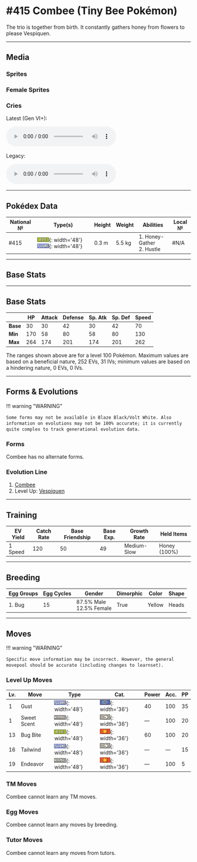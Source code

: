 # #415 Combee (Tiny Bee Pokémon)

The trio is together from birth. It constantly gathers honey from flowers to please Vespiquen.

---

## Media

### Sprites

### Female Sprites

### Cries

Latest (Gen VI+):
<p><audio controls>
  <source src='../assets/cries/415/latest.ogg' type='audio/ogg'>
  Your browser does not support the audio element.
</audio></p>

Legacy:
<p><audio controls>
  <source src='../assets/cries/415/legacy.ogg' type='audio/ogg'>
  Your browser does not support the audio element.
</audio></p>

---

## Pokédex Data

| National № | Type(s) | Height | Weight | Abilities | Local № |
|------------|---------|--------|--------|-----------|---------|
| #415 | ![bug](../assets/types/bug.png){: width='48'} ![flying](../assets/types/flying.png){: width='48'} | 0.3 m | 5.5 kg | 1. Honey-Gather<br>2. Hustle | #N/A |

---

## Base Stats
---

## Base Stats
|   | HP | Attack | Defense | Sp. Atk | Sp. Def | Speed |
|---|----|--------|---------|---------|---------|-------|
| **Base** | 30 | 30 | 42 | 30 | 42 | 70 |
| **Min** | 170 | 58 | 80 | 58 | 80 | 130 |
| **Max** | 264 | 174 | 201 | 174 | 201 | 262 |

The ranges shown above are for a level 100 Pokémon. Maximum values are based on a beneficial nature, 252 EVs, 31 IVs; minimum values are based on a hindering nature, 0 EVs, 0 IVs.

---

## Forms & Evolutions

!!! warning "WARNING"

    Some forms may not be available in Blaze Black/Volt White. Also information on evolutions may not be 100% accurate; it is currently quite complex to track generational evolution data.

### Forms

Combee has no alternate forms.

### Evolution Line

1. [Combee](combee.md/)
1. Level Up: [Vespiquen](vespiquen.md/)

---

## Training

| EV Yield | Catch Rate | Base Friendship | Base Exp. | Growth Rate | Held Items |
|----------|------------|-----------------|-----------|-------------|------------|
| 1 Speed | 120 | 50 | 49 | Medium-Slow | Honey (100%) |

---

## Breeding

| Egg Groups | Egg Cycles | Gender | Dimorphic | Color | Shape |
|------------|------------|--------|-----------|-------|-------|
| 1. Bug | 15 | 87.5% Male<br>12.5% Female | True | Yellow | Heads |

---

## Moves

!!! warning "WARNING"

    Specific move information may be incorrect. However, the general movepool should be accurate (including changes to learnset).

### Level Up Moves

Lv. | Move | Type | Cat. | Power | Acc. | PP
--- | --- | --- | --- | --- | --- | ---
| 1 | Gust | ![flying](../assets/types/flying.png){: width='48'} | ![special](../assets/move_category/special.png){: width='36'} | 40 | 100 | 35 |
| 1 | Sweet Scent | ![normal](../assets/types/normal.png){: width='48'} | ![status](../assets/move_category/status.png){: width='36'} | — | 100 | 20 |
| 13 | Bug Bite | ![bug](../assets/types/bug.png){: width='48'} | ![physical](../assets/move_category/physical.png){: width='36'} | 60 | 100 | 20 |
| 16 | Tailwind | ![flying](../assets/types/flying.png){: width='48'} | ![status](../assets/move_category/status.png){: width='36'} | — | — | 15 |
| 19 | Endeavor | ![normal](../assets/types/normal.png){: width='48'} | ![physical](../assets/move_category/physical.png){: width='36'} | — | 100 | 5 |

### TM Moves

Combee cannot learn any TM moves.
### Egg Moves

Combee cannot learn any moves by breeding.
### Tutor Moves

Combee cannot learn any moves from tutors.
